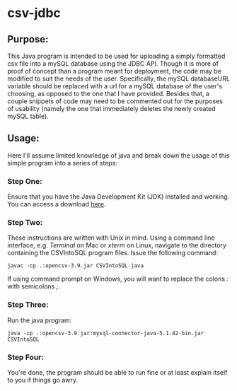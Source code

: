 # csv-jdbc
## Purpose:
This Java program is intended to be used for uploading a simply formatted csv file into a mySQL database using the JDBC API. 
Though it is more of proof of concept than a program meant for deployment, the code may be modified to suit the needs of the user. 
Specifically, the mySQL databaseURL variable should be replaced with a url for a mySQL database of the user's choosing, as opposed 
to the one that I have provided. Besides that, a couple snippets of code may need to be commented out for the purposes of usability 
(namely the one that immediately deletes the newly created mySQL table). 

## Usage:
Here I'll assume limited knowledge of java and break down the usage of this simple program into a series of steps:

### Step One:
Ensure that you have the Java Development Kit (JDK) installed and working. 
You can access a download [here](http://www.oracle.com/technetwork/java/javase/downloads/index.html).

### Step Two:
These instructions are written with Unix in mind. Using a command line interface, e.g. *Terminal* on Mac or *xterm* on Linux, 
navigate to the directory containing the CSVIntoSQL program files. Issue the following command:
```
javac -cp .:opencsv-3.9.jar CSVIntoSQL.java

```
If using command prompt on Windows, you will want to replace the colons *:* with semicolons *;*.

### Step Three:
Run the java program:
```
java -cp .:opencsv-3.9.jar:mysql-connector-java-5.1.42-bin.jar CSVIntoSQL
```

### Step Four:
You're done, the program should be able to run fine or at least explain itself to you if things go awry.





